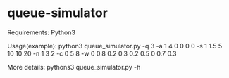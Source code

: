 # queue-simulator

Requirements: Python3

Usage(example): python3 queue_simulator.py -q 3 -a 1 4 0 0 0 0 -s 1 1.5 5 10 10 20 -n 1 3 2 -c 0 5 8 -w 0 0.8 0.2 0.3 0.2 0.5 0 0.7 0.3

More details: pythons3 queue_simulator.py -h